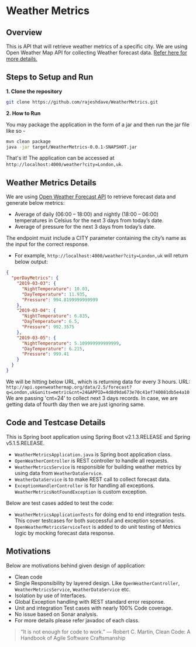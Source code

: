 # Weather Metrics

## Overview
This is API that will retrieve weather metrics of a specific city.
We are using Open Weather Map API for collecting Weather forecast data.
[Refer here for more details.](https://openweathermap.org/)

## Steps to Setup and Run

**1. Clone the repository** 

```bash
git clone https://github.com/rajeshdave/WeatherMetrics.git
```

**2. How to Run**

You may package the application in the form of a jar and then run the jar file like so -

```bash
mvn clean package
java -jar target/WeatherMetrics-0.0.1-SNAPSHOT.jar
```

That's it! The application can be accessed at `http://localhost:4000/weather?city=London,uk`.

## Weather Metrics Details
We are using [Open Weather Forecast API](https://openweathermap.org/forecast5) to retrieve forecast data and generate below metrics:
* Average of daily (06:00 – 18:00) and nightly (18:00 – 06:00) temperatures in
Celsius for the next 3 days from today’s date.
* Average of pressure for the next 3 days from today’s date.

The endpoint must include a CITY parameter containing the city’s name as the input for
the correct response.
* For example, `http://localhost:4000/weather?city=London,uk` will return below output:

```json
{
  "perDayMetrics": {
    "2019-03-03": {
      "NightTemperature": 10.03,
      "DayTemperature": 11.935,
      "Pressure": 994.8199999999999
    },
    "2019-03-04": {
      "NightTemperature": 6.835,
      "DayTemperature": 6.5,
      "Pressure": 992.3575
    },
    "2019-03-05": {
      "NightTemperature": 5.109999999999999,
      "DayTemperature": 6.215,
      "Pressure": 999.41
    }
  }
}
```
We will be hitting below URL, which is returning data for every 3 hours.
 URL: `http://api.openweathermap.org/data/2.5/forecast?q=London,uk&units=metric&cnt=24&APPID=4d8d9da673e70c41ef740081db5e4a10`
We are passing 'cnt=24' to collect next 3 days records. In case, we are getting data of fourth day then we are just ignoring same.


## Code and Testcase Details
This is Spring boot application using Spring Boot v2.1.3.RELEASE and Spring v5.1.5.RELEASE.
* `WeatherMetricsApplication.java` is Spring boot application class.
* `OpenWeatherController` is REST controller to handle all requests.
* `WeatherMetricsService` is responsible for building weather metrics by using data from `WeatherDataService`.
* `WeatherDataService` is to make REST call to collect forecast data.
* `ExceptionHandlerController` is for handling all exceptions. `WeatherMetricsNotFoundException` is custom exception.

Below are test cases added to test the code:
* `WeatherMetricsApplicationTests` for doing end to end integration tests. This cover testcases for both successful and exception scenarios.
* `OpenWeatherMetricsServiceTest` is added to do unit testing of Metrics logic by mocking forecast data response.

## Motivations
Below are motivations behind given design of application:
* Clean code
* Single Responsibility by layered design. Like  `OpenWeatherController`, `WeatherMetricsService`, `WeatherDataService` etc.
* Isolation by use of Interfaces.
* Global Exception handling with REST standard error response. 
* Unit and integration Test cases with nearly 100% Code coverage.
* No issue based on Sonar analysis.
* For more details please refer javadoc of each class.


> “It is not enough for code to work.” 
> ― Robert C. Martin, Clean Code: A Handbook of Agile Software Craftsmanship